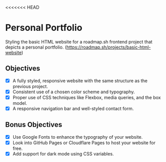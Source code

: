 <<<<<<< HEAD
# Personal Portfolio
Styling the basic HTML website for a roadmap.sh frontend project that depicts a personal portfolio. (https://roadmap.sh/projects/basic-html-website)

## Objectives
- [x] A fully styled, responsive website with the same structure as the previous project.
- [x] Consistent use of a chosen color scheme and typography.
- [x] Proper use of CSS techniques like Flexbox, media queries, and the box model.
- [x] A responsive navigation bar and well-styled contact form.

## Bonus Objectives
- [x] Use Google Fonts to enhance the typography of your website.
- [x] Look into GitHub Pages or Cloudflare Pages to host your website for free.
- [x] Add support for dark mode using CSS variables.
